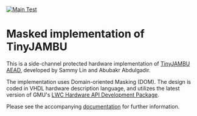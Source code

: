 [![Main Test](https://github.com/GMUCERG/TinyJAMBU-SCA/workflows/Main%20Test/badge.svg?branch=master)](https://github.com/GMUCERG/TinyJAMBU-SCA/actions)
# Masked implementation of TinyJAMBU
This is a side-channel protected hardware implementation of [TinyJAMBU AEAD](https://csrc.nist.gov/CSRC/media/Projects/lightweight-cryptography/documents/finalist-round/updated-spec-doc/tinyjambu-spec-final.pdf), developed by Sammy Lin and Abubakr Abdulgadir.

The implementation uses Domain-oriented Masking (DOM).
The design is coded in VHDL hardware description language, and utilizes the latest version of GMU's [LWC Hardware API Development Package](https://github.com/GMUCERG/LWC).

Please see the accompanying [documentation](./docs/documentation.pdf) for further information.
